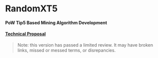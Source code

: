 # RandomXT5
#### PoW Tip5 Based Mining Algorithm Development
#### [Technical Proposal](proposal.md)

> Note: this version has passed a limited review. It may have broken links, missed or messed terms, or disrepancies.
